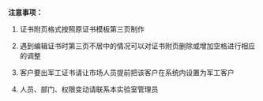 **注意事项：**

1. 证书附页格式按照原证书模板第三页制作
2. 遇到编辑证书时第三页不居中的情况可以对证书附页删除或增加空格进行相应的调整
3. 客户要出军工证书请让市场人员提前把该客户在系统内设置为军工客户

4. 人员、部门、权限变动请联系本实验室管理员


